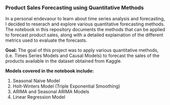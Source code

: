 ### Product Sales Forecasting using Quantitative Methods

In a personal endevaour to learn about time series analysis and forecasting, I decided to reserach and explore various quantitative forecasting methods. The notebook in this repository documents the methods that can be applied to forecast product sales, along with a detailed explaination of the different metrics used to evaluate the forecasts.

<b>Goal:</b> The goal of this project was to apply various quantitative methods, (i.e. Times Series Models and Causal Models) to forecast the sales of the products available in the dataset obtained from Kaggle.

<b> Models covered in the notebook include: </b>

1. Seasonal Naive Model
2. Holt-Winters Model (Triple Exponential Smoothing)
3. ARIMA and Seasonal ARIMA Models
4. Linear Regression Model
